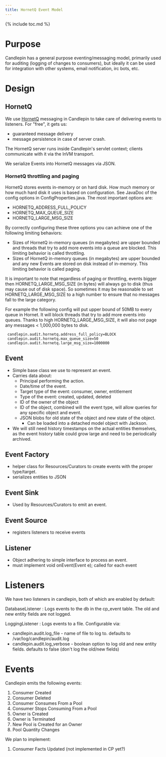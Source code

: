 ```yaml
---
title: HornetQ Event Model
---
```

{% include toc.md %}

# Purpose
Candlepin has a general purpose eventing/messaging model, primarily used for
auditing (logging of changes to consumers), but ideally it can be used for
integration with other systems, email notification, irc bots, etc.

# Design

## HornetQ
We use [HornetQ](http://www.jboss.org/hornetq) messaging in Candlepin to take
care of delivering events to listeners. For "free", it gets us:

* guaranteed message delivery
* message persistence in case of server crash.

The HornetQ server runs inside Candlepin's servlet context; clients communicate with it via the InVM transport.

We serialize Events into HornetQ messages via JSON.

### HornetQ throttling and paging
HornetQ stores events in-memory or on hard disk. How much memory or how much hard disk it uses is based on configuration. See JavaDoc of the config options in ConfigProperties.java. The most important options are: 

* HORNETQ_ADDRESS_FULL_POLICY
* HORNETQ_MAX_QUEUE_SIZE
* HORNETQ_LARGE_MSG_SIZE

By correctly configuring these three options you can achieve one of the following limiting behaviors:

* Sizes of HornetQ in-memory queues (in megabytes) are upper bounded and threads that try to add more events into a queue are blocked. This limiting behavior is called throttling.
* Sizes of HornetQ in-memory queues (in megabytes) are upper bounded and any new Events are stored on disk instead of in-memory. This limiting behavior is called paging.

It is important to note that regardless of paging or throttling, events bigger then HORNETQ_LARGE_MSG_SIZE (in bytes) will always go to disk (thus may cause out of disk space). So sometimes it may be reasonable to set HORNETQ_LARGE_MSG_SIZE to a high number to ensure that no messages fall to the large category. 

For example the following config will put upper bound of 50MB to every queue in Hornet. It will block threads that try to add more events into queues. Thanks to high HORNETQ_LARGE_MSG_SIZE, it will also not page any messages < 1,000,000 bytes to disk.

```
 candlepin.audit.hornetq.address_full_policy=BLOCK
 candlepin.audit.hornetq.max_queue_size=50
 candlepin.audit.hornetq.large_msg_size=1000000
```

## Event
* Simple base class we use to represent an event.
* Carries data about:
  * Principal performing the action.
  * Date/time of the event.
  * Target type of the event: consumer, owner, entitlement
  * Type of the event: created, updated, deleted
  * ID of the owner of the object
  * ID of the object, combined will the event type, will allow queries for any specific object and event.
  * JSON blobs for old state of the object and new state of the object.
    * Can be loaded into a detached model object with Jackson.
* We will still need history timestamps on the actual entities themselves, as the event history table could grow large and need to be periodically archived.

## Event Factory
* helper class for Resources/Curators to create events with the proper type/target.
* serializes entities to JSON

## Event Sink
* Used by Resources/Curators to emit an event.

## Event Source
* registers listeners to receive events

## Listener
* Object adhering to simple interface to process an event.
* must implement void onEvent(Event e); called for each event

# Listeners
We have two listeners in candlepin, both of which are enabled by default:

DatabaseListener
: Logs events to the db in the cp_event table. The old and new entity fields are not logged.

LoggingListener
: Logs events to a file. Configurable via:

  * candlepin.audit.log_file - name of file to log to. defaults to /var/log/candlepin/audit.log
  * candlepin.audit.log_verbose - boolean option to log old and new entity fields. defaults to false (don't log the old/new fields)

# Events
Candlepin emits the following events:

1. Consumer Created
1. Consumer Deleted
1. Consumer Consumes From a Pool
1. Consumer Stops Consuming From a Pool
1. Owner is Created
1. Owner is Terminated
1. New Pool is Created for an Owner
1. Pool Quantity Changes

We plan to implement:

1. Consumer Facts Updated (not implemented in CP yet?)
